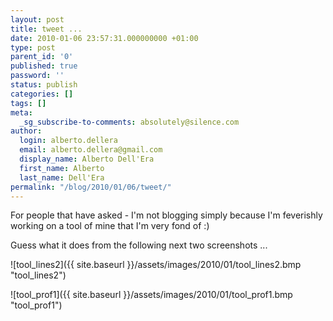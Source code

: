 ```yaml
---
layout: post
title: tweet ...
date: 2010-01-06 23:57:31.000000000 +01:00
type: post
parent_id: '0'
published: true
password: ''
status: publish
categories: []
tags: []
meta:
  _sg_subscribe-to-comments: absolutely@silence.com
author:
  login: alberto.dellera
  email: alberto.dellera@gmail.com
  display_name: Alberto Dell'Era
  first_name: Alberto
  last_name: Dell'Era
permalink: "/blog/2010/01/06/tweet/"
---
```

For people that have asked - I'm not blogging simply because I'm feverishly working on a tool of mine that I'm very fond of :)

Guess what it does from the following next two screenshots ...

![tool_lines2]({{ site.baseurl }}/assets/images/2010/01/tool_lines2.bmp "tool\_lines2")

![tool_prof1]({{ site.baseurl }}/assets/images/2010/01/tool_prof1.bmp "tool\_prof1")

